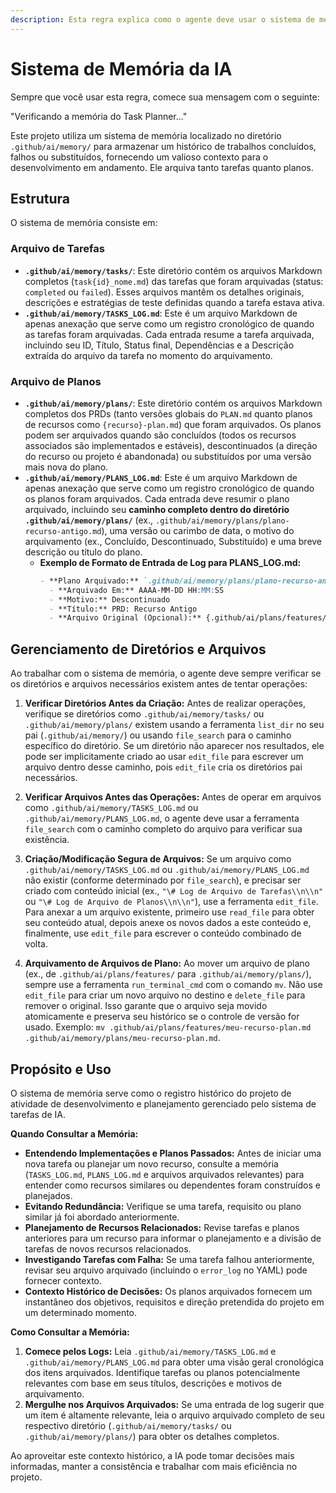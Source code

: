 ```yaml
---
description: Esta regra explica como o agente deve usar o sistema de memória para encontrar o contexto do projeto
---
```

# Sistema de Memória da IA

Sempre que você usar esta regra, comece sua mensagem com o seguinte:

"Verificando a memória do Task Planner..."

Este projeto utiliza um sistema de memória localizado no diretório `.github/ai/memory/` para armazenar um histórico de trabalhos concluídos, falhos ou substituídos, fornecendo um valioso contexto para o desenvolvimento em andamento. Ele arquiva tanto tarefas quanto planos.

## Estrutura

O sistema de memória consiste em:

### Arquivo de Tarefas

*   **`.github/ai/memory/tasks/`**: Este diretório contém os arquivos Markdown completos (`task{id}_nome.md`) das tarefas que foram arquivadas (status: `completed` ou `failed`). Esses arquivos mantêm os detalhes originais, descrições e estratégias de teste definidas quando a tarefa estava ativa.
*   **`.github/ai/memory/TASKS_LOG.md`**: Este é um arquivo Markdown de apenas anexação que serve como um registro cronológico de quando as tarefas foram arquivadas. Cada entrada resume a tarefa arquivada, incluindo seu ID, Título, Status final, Dependências e a Descrição extraída do arquivo da tarefa no momento do arquivamento.

### Arquivo de Planos

*   **`.github/ai/memory/plans/`**: Este diretório contém os arquivos Markdown completos dos PRDs (tanto versões globais do `PLAN.md` quanto planos de recursos como `{recurso}-plan.md`) que foram arquivados. Os planos podem ser arquivados quando são concluídos (todos os recursos associados são implementados e estáveis), descontinuados (a direção do recurso ou projeto é abandonada) ou substituídos por uma versão mais nova do plano.
*   **`.github/ai/memory/PLANS_LOG.md`**: Este é um arquivo Markdown de apenas anexação que serve como um registro cronológico de quando os planos foram arquivados. Cada entrada deve resumir o plano arquivado, incluindo seu **caminho completo dentro do diretório `.github/ai/memory/plans/`** (ex., `.github/ai/memory/plans/plano-recurso-antigo.md`), uma versão ou carimbo de data, o motivo do arquivamento (ex., Concluído, Descontinuado, Substituído) e uma breve descrição ou título do plano.
    *   **Exemplo de Formato de Entrada de Log para PLANS_LOG.md:**
        ```markdown
        - **Plano Arquivado:** `.github/ai/memory/plans/plano-recurso-antigo.md`
          - **Arquivado Em:** AAAA-MM-DD HH:MM:SS
          - **Motivo:** Descontinuado
          - **Título:** PRD: Recurso Antigo
          - **Arquivo Original (Opcional):** {.github/ai/plans/features/plano-recurso-antigo.md}
        ```

## Gerenciamento de Diretórios e Arquivos

Ao trabalhar com o sistema de memória, o agente deve sempre verificar se os diretórios e arquivos necessários existem antes de tentar operações:

1. **Verificar Diretórios Antes da Criação:** Antes de realizar operações, verifique se diretórios como `.github/ai/memory/tasks/` ou `.github/ai/memory/plans/` existem usando a ferramenta `list_dir` no seu pai (`.github/ai/memory/`) ou usando `file_search` para o caminho específico do diretório. Se um diretório não aparecer nos resultados, ele pode ser implicitamente criado ao usar `edit_file` para escrever um arquivo dentro desse caminho, pois `edit_file` cria os diretórios pai necessários.

2. **Verificar Arquivos Antes das Operações:** Antes de operar em arquivos como `.github/ai/memory/TASKS_LOG.md` ou `.github/ai/memory/PLANS_LOG.md`, o agente deve usar a ferramenta `file_search` com o caminho completo do arquivo para verificar sua existência.

3. **Criação/Modificação Segura de Arquivos:** Se um arquivo como `.github/ai/memory/TASKS_LOG.md` ou `.github/ai/memory/PLANS_LOG.md` não existir (conforme determinado por `file_search`), e precisar ser criado com conteúdo inicial (ex., `"\# Log de Arquivo de Tarefas\\n\\n"` ou `"\# Log de Arquivo de Planos\\n\\n"`), use a ferramenta `edit_file`. Para anexar a um arquivo existente, primeiro use `read_file` para obter seu conteúdo atual, depois anexe os novos dados a este conteúdo e, finalmente, use `edit_file` para escrever o conteúdo combinado de volta.

4. **Arquivamento de Arquivos de Plano:** Ao mover um arquivo de plano (ex., de `.github/ai/plans/features/` para `.github/ai/memory/plans/`), sempre use a ferramenta `run_terminal_cmd` com o comando `mv`. Não use `edit_file` para criar um novo arquivo no destino e `delete_file` para remover o original. Isso garante que o arquivo seja movido atomicamente e preserva seu histórico se o controle de versão for usado. Exemplo: `mv .github/ai/plans/features/meu-recurso-plan.md .github/ai/memory/plans/meu-recurso-plan.md`.

## Propósito e Uso

O sistema de memória serve como o registro histórico do projeto de atividade de desenvolvimento e planejamento gerenciado pelo sistema de tarefas de IA.

**Quando Consultar a Memória:**

*   **Entendendo Implementações e Planos Passados:** Antes de iniciar uma nova tarefa ou planejar um novo recurso, consulte a memória (`TASKS_LOG.md`, `PLANS_LOG.md` e arquivos arquivados relevantes) para entender como recursos similares ou dependentes foram construídos e planejados.
*   **Evitando Redundância:** Verifique se uma tarefa, requisito ou plano similar já foi abordado anteriormente.
*   **Planejamento de Recursos Relacionados:** Revise tarefas e planos anteriores para um recurso para informar o planejamento e a divisão de tarefas de novos recursos relacionados.
*   **Investigando Tarefas com Falha:** Se uma tarefa falhou anteriormente, revisar seu arquivo arquivado (incluindo o `error_log` no YAML) pode fornecer contexto.
*   **Contexto Histórico de Decisões:** Os planos arquivados fornecem um instantâneo dos objetivos, requisitos e direção pretendida do projeto em um determinado momento.

**Como Consultar a Memória:**

1.  **Comece pelos Logs:** Leia `.github/ai/memory/TASKS_LOG.md` e `.github/ai/memory/PLANS_LOG.md` para obter uma visão geral cronológica dos itens arquivados. Identifique tarefas ou planos potencialmente relevantes com base em seus títulos, descrições e motivos de arquivamento.
2.  **Mergulhe nos Arquivos Arquivados:** Se uma entrada de log sugerir que um item é altamente relevante, leia o arquivo arquivado completo de seu respectivo diretório (`.github/ai/memory/tasks/` ou `.github/ai/memory/plans/`) para obter os detalhes completos.

Ao aproveitar este contexto histórico, a IA pode tomar decisões mais informadas, manter a consistência e trabalhar com mais eficiência no projeto.
